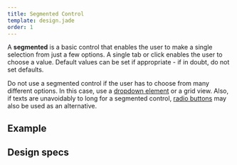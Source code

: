 ```yaml
---
title: Segmented Control
template: design.jade
order: 1
---
```


A **segmented** is a basic control that enables the user to make a single selection from just a few options. A single tab or click enables the user to choose a value. Default values can be set if appropriate - if in doubt, do not set defaults.

Do not use a segmented control if the user has to choose from many different options. In this case, use a [dropdown element](#) or a grid view. Also, if texts are unavoidably to long for a segmented control, [radio buttons](#) may also be used as an alternative.


## Example


## Design specs
